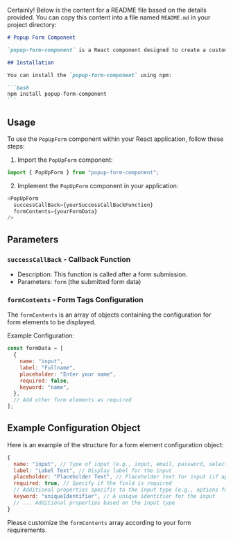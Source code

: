 Certainly! Below is the content for a README file based on the details provided. You can copy this content into a file named `README.md` in your project directory:

````markdown
# Popup Form Component

`popup-form-component` is a React component designed to create a customizable and user-friendly popup form interface. It allows users to create and display forms with ease within their web applications.

## Installation

You can install the `popup-form-component` using npm:

```bash
npm install popup-form-component
```
````

## Usage

To use the `PopUpForm` component within your React application, follow these steps:

1. Import the `PopUpForm` component:

```javascript
import { PopUpForm } from "popup-form-component";
```

2. Implement the `PopUpForm` component in your application:

```javascript
<PopUpForm
  successCallBack={yourSuccessCallBackFunction}
  formContents={yourFormData}
/>
```

## Parameters

### `successCallBack` - Callback Function

- Description: This function is called after a form submission.
- Parameters: `form` (the submitted form data)

### `formContents` - Form Tags Configuration

The `formContents` is an array of objects containing the configuration for form elements to be displayed.

Example Configuration:

```javascript
const formData = [
  {
    name: "input",
    label: "Fullname",
    placeholder: "Enter your name",
    required: false,
    keyword: "name",
  },
  // Add other form elements as required
];
```

## Example Configuration Object

Here is an example of the structure for a form element configuration object:

```javascript
{
  name: "input", // Type of input (e.g., input, email, password, select, radio)
  label: "Label Text", // Display label for the input
  placeholder: "Placeholder Text", // Placeholder text for input (if applicable)
  required: true, // Specify if the field is required
  // Additional properties specific to the input type (e.g., options for select, radio)
  keyword: "uniqueIdentifier", // A unique identifier for the input
  // ... Additional properties based on the input type
}
```

Please customize the `formContents` array according to your form requirements.
